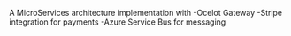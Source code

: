 A MicroServices architecture implementation with 
-Ocelot Gateway 
-Stripe integration for payments
-Azure Service Bus for messaging
